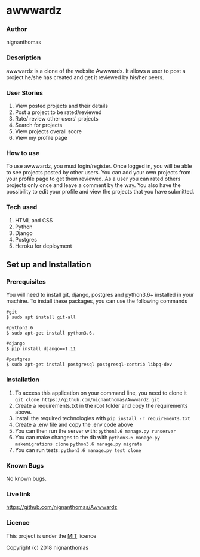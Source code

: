 # awwwardz

###  Author
nignanthomas

### Description
awwwardz is a clone of the website Awwwards. It allows a user to post a project he/she has created and get it reviewed by his/her peers.

### User Stories
1. View posted projects and their details
2. Post a project to be rated/reviewed
3. Rate/ review other users' projects
4. Search for projects
5. View projects overall score
6. View my profile page

### How to use
To use awwwardz, you must login/register. Once logged in, you will be able to see projects posted by other users.
You can add your own projects from your profile page to get them reviewed.
As a user you can rated others projects only once and leave a comment by the way.
You also have the possibility to edit your profile and view the projects that you have submitted.


### Tech used
1. HTML and CSS
2. Python
3. Django
1. Postgres
1. Heroku for deployment

## Set up and Installation
### Prerequisites
You will need to install git, django, postgres and python3.6+ installed in your machine.
To install these packages, you can use the following commands
```
#git
$ sudo apt install git-all

#python3.6
$ sudo apt-get install python3.6.

#django
$ pip install django==1.11

#postgres
$ sudo apt-get install postgresql postgresql-contrib libpq-dev
```

### Installation
1. To access this application on your command line, you need to clone it
`git clone https://github.com/nignanthomas/Awwwardz.git`
1. Create a requirements.txt in the root folder and copy the requirements above.
1. Install the required technologies with
`pip install -r requirements.txt`
1. Create a .env file and copy the .env code above
1. You can then run the server with:
`python3.6 manage.py runserver`
1. You can make changes to the db with
`python3.6 manage.py makemigrations clone`
`python3.6 manage.py migrate`
4. You can run tests:
`python3.6 manage.py test clone`



### Known Bugs
No known bugs.

### Live link
https://github.com/nignanthomas/Awwwardz

### Licence
This project is under the [MIT](https://github.com) licence

Copyright (c) 2018 nignanthomas

